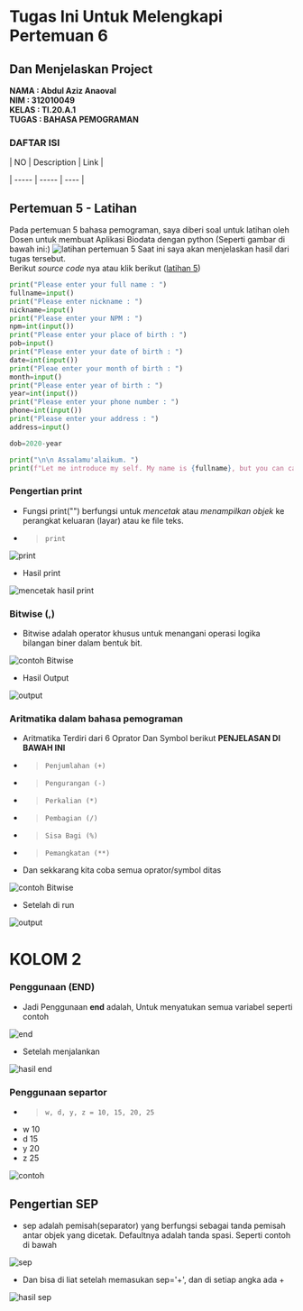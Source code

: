 # Tugas Ini Untuk Melengkapi Pertemuan 6 <br>
## Dan Menjelaskan Project <br>

**NAMA : Abdul Aziz Anaoval** <br>
**NIM : 312010049** <br>
**KELAS : TI.20.A.1** <br>
**TUGAS : BAHASA PEMOGRAMAN** <br>

### DAFTAR ISI <br>

| NO | Description | Link |
 
| ----- | ----- | ---- |

## Pertemuan 5 - Latihan

Pada pertemuan 5 bahasa pemograman, saya diberi soal untuk latihan oleh Dosen untuk membuat Aplikasi Biodata dengan python (Seperti gambar di bawah ini:)
![latihan pertemuan 5](praktikum/latihan5.png)
Saat ini saya akan menjelaskan hasil dari tugas tersebut. <br>
Berikut *source code* nya atau klik berikut ([latihan 5](tugas5.py))


``` python
print("Please enter your full name : ")
fullname=input()
print("Please enter nickname : ")
nickname=input()
print("Please enter your NPM : ")
npm=int(input())
print("Please enter your place of birth : ")
pob=input()
print("Please enter your date of birth : ")
date=int(input())
print("Pleae enter your month of birth : ")
month=input()
print("Please enter year of birth : ")
year=int(input())
print("Please enter your phone number : ")
phone=int(input())
print("Please enter your address : ")
address=input()

dob=2020-year

print("\n\n Assalamu'alaikum. ")
print(f"Let me introduce my self. My name is {fullname}, but you can call me {nickname}. My NPM {npm}. I was born in {pob} and Iam {dob} years old. I am very glad if you want to invite my house in {address}. So don't forget to call me before with the number {phone}. \n\n Thank You ")
```



















### Pengertian print

* Fungsi print("") berfungsi untuk *mencetak* atau *menampilkan objek* ke perangkat keluaran (layar) atau ke file teks. <br>
* > `print` <br>

![print](praktikum/print.png)

* Hasil print

![mencetak hasil print](praktikum/outputprint.png)

### Bitwise (,)

* Bitwise adalah operator khusus untuk menangani operasi logika bilangan biner dalam bentuk bit.

![contoh Bitwise](praktikum/,.png)

* Hasil Output 

![output](praktikum/hsl.png)

### Aritmatika dalam bahasa pemograman 
* Aritmatika Terdiri dari 6 Oprator Dan Symbol berikut **PENJELASAN DI BAWAH INI** <br>
* > `Penjumlahan (+)` <br>
* > `Pengurangan (-)` <br>
* > `Perkalian (*)` <br>
* > `Pembagian (/)` <br>
* > `Sisa Bagi (%)` <br>
* > `Pemangkatan (**)` <br>

* Dan sekkarang kita coba semua oprator/symbol ditas

![contoh Bitwise](praktikum/code.png)

* Setelah di run

![output](praktikum/output.png) <br>


# KOLOM 2

### Penggunaan (END)

* Jadi Penggunaan **end** adalah, Untuk menyatukan semua variabel seperti contoh <br>

![end](praktikum/abc.png) <br>

* Setelah menjalankan <br>

![hasil end](praktikum/cba.png) <br>


### Penggunaan separtor

* > `w, d, y, z = 10, 15, 20, 25` <br>
* w 10 <br>
* d 15 <br>
* y 20 <br>
* z 25 <br>

![contoh](praktikum/wd.png)

## Pengertian SEP

* sep adalah pemisah(separator) yang berfungsi sebagai tanda pemisah antar objek yang dicetak. Defaultnya adalah tanda spasi. Seperti contoh di bawah

![sep](praktikum/dz.png) <br>

* Dan bisa di liat setelah memasukan sep='+', dan di setiap angka ada +

![hasil sep](praktikum/10.png)







